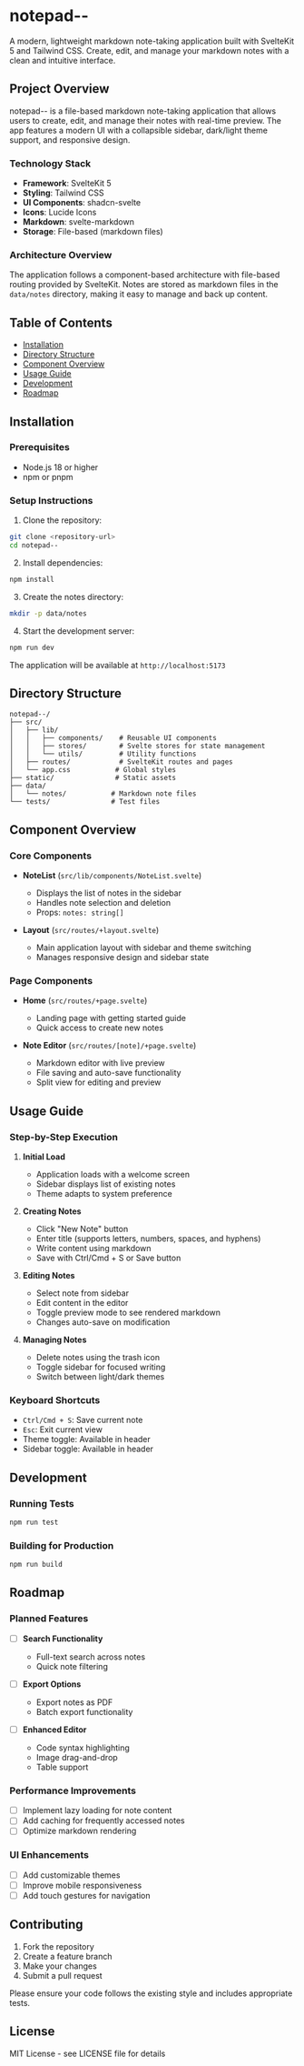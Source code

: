 # notepad--

A modern, lightweight markdown note-taking application built with SvelteKit 5 and Tailwind CSS. Create, edit, and manage your markdown notes with a clean and intuitive interface.

## Project Overview

notepad-- is a file-based markdown note-taking application that allows users to create, edit, and manage their notes with real-time preview. The app features a modern UI with a collapsible sidebar, dark/light theme support, and responsive design.

### Technology Stack

- **Framework**: SvelteKit 5
- **Styling**: Tailwind CSS
- **UI Components**: shadcn-svelte
- **Icons**: Lucide Icons
- **Markdown**: svelte-markdown
- **Storage**: File-based (markdown files)

### Architecture Overview

The application follows a component-based architecture with file-based routing provided by SvelteKit. Notes are stored as markdown files in the `data/notes` directory, making it easy to manage and back up content.

## Table of Contents

- [Installation](#installation)
- [Directory Structure](#directory-structure)
- [Component Overview](#component-overview)
- [Usage Guide](#usage-guide)
- [Development](#development)
- [Roadmap](#roadmap)

## Installation

### Prerequisites

- Node.js 18 or higher
- npm or pnpm

### Setup Instructions

1. Clone the repository:
```bash
git clone <repository-url>
cd notepad--
```

2. Install dependencies:
```bash
npm install
```

3. Create the notes directory:
```bash
mkdir -p data/notes
```

4. Start the development server:
```bash
npm run dev
```

The application will be available at `http://localhost:5173`

## Directory Structure

```
notepad--/
├── src/
│   ├── lib/
│   │   ├── components/    # Reusable UI components
│   │   ├── stores/        # Svelte stores for state management
│   │   └── utils/         # Utility functions
│   ├── routes/            # SvelteKit routes and pages
│   └── app.css           # Global styles
├── static/               # Static assets
├── data/
│   └── notes/           # Markdown note files
└── tests/               # Test files
```

## Component Overview

### Core Components

- **NoteList** (`src/lib/components/NoteList.svelte`)
  - Displays the list of notes in the sidebar
  - Handles note selection and deletion
  - Props: `notes: string[]`

- **Layout** (`src/routes/+layout.svelte`)
  - Main application layout with sidebar and theme switching
  - Manages responsive design and sidebar state

### Page Components

- **Home** (`src/routes/+page.svelte`)
  - Landing page with getting started guide
  - Quick access to create new notes

- **Note Editor** (`src/routes/[note]/+page.svelte`)
  - Markdown editor with live preview
  - File saving and auto-save functionality
  - Split view for editing and preview

## Usage Guide

### Step-by-Step Execution

1. **Initial Load**
   - Application loads with a welcome screen
   - Sidebar displays list of existing notes
   - Theme adapts to system preference

2. **Creating Notes**
   - Click "New Note" button
   - Enter title (supports letters, numbers, spaces, and hyphens)
   - Write content using markdown
   - Save with Ctrl/Cmd + S or Save button

3. **Editing Notes**
   - Select note from sidebar
   - Edit content in the editor
   - Toggle preview mode to see rendered markdown
   - Changes auto-save on modification

4. **Managing Notes**
   - Delete notes using the trash icon
   - Toggle sidebar for focused writing
   - Switch between light/dark themes

### Keyboard Shortcuts

- `Ctrl/Cmd + S`: Save current note
- `Esc`: Exit current view
- Theme toggle: Available in header
- Sidebar toggle: Available in header

## Development

### Running Tests

```bash
npm run test
```

### Building for Production

```bash
npm run build
```

## Roadmap

### Planned Features

- [ ] **Search Functionality**
  - Full-text search across notes
  - Quick note filtering

- [ ] **Export Options**
  - Export notes as PDF
  - Batch export functionality

- [ ] **Enhanced Editor**
  - Code syntax highlighting
  - Image drag-and-drop
  - Table support

### Performance Improvements

- [ ] Implement lazy loading for note content
- [ ] Add caching for frequently accessed notes
- [ ] Optimize markdown rendering

### UI Enhancements

- [ ] Add customizable themes
- [ ] Improve mobile responsiveness
- [ ] Add touch gestures for navigation

## Contributing

1. Fork the repository
2. Create a feature branch
3. Make your changes
4. Submit a pull request

Please ensure your code follows the existing style and includes appropriate tests.

## License

MIT License - see LICENSE file for details
